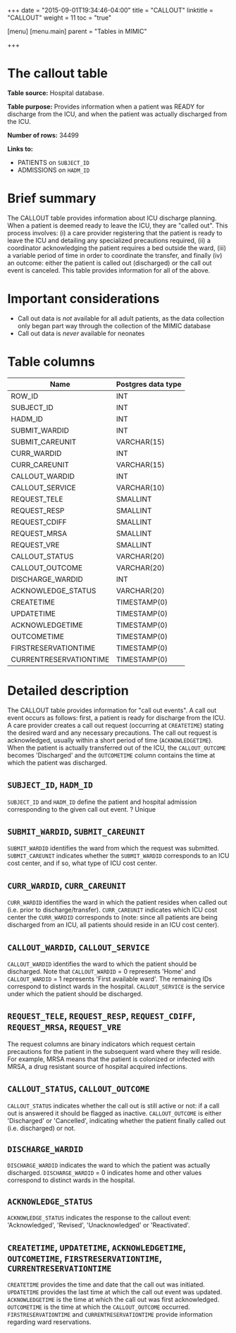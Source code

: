 +++
date = "2015-09-01T19:34:46-04:00"
title = "CALLOUT"
linktitle = "CALLOUT"
weight = 11
toc = "true"

[menu]
  [menu.main]
    parent = "Tables in MIMIC"

+++

# The callout table

**Table source:** Hospital database.

**Table purpose:** Provides information when a patient was READY for discharge from the ICU, and when the patient was actually discharged from the ICU.

**Number of rows:** 34499

**Links to:**

* PATIENTS on `SUBJECT_ID`
* ADMISSIONS on `HADM_ID`

# Brief summary

The CALLOUT table provides information about ICU discharge planning. When a patient is deemed ready to leave the ICU, they are "called out". This process involves: (i) a care provider registering that the patient is ready to leave the ICU and detailing any specialized precautions required, (ii) a coordinator acknowledging the patient requires a bed outside the ward, (iii) a variable period of time in order to coordinate the transfer, and finally (iv) an outcome: either the patient is called out (discharged) or the call out event is canceled. This table provides information for all of the above.

# Important considerations

* Call out data is *not* available for all adult patients, as the data collection only began part way through the collection of the MIMIC database
* Call out data is *never* available for neonates

# Table columns

Name | Postgres data type
---- | ----
ROW\_ID | INT
SUBJECT\_ID | INT
HADM\_ID | INT
SUBMIT\_WARDID | INT
SUBMIT\_CAREUNIT | VARCHAR(15)
CURR\_WARDID | INT
CURR\_CAREUNIT | VARCHAR(15)
CALLOUT\_WARDID | INT
CALLOUT\_SERVICE | VARCHAR(10)
REQUEST\_TELE | SMALLINT
REQUEST\_RESP | SMALLINT
REQUEST\_CDIFF | SMALLINT
REQUEST\_MRSA | SMALLINT
REQUEST\_VRE | SMALLINT
CALLOUT\_STATUS | VARCHAR(20)
CALLOUT\_OUTCOME | VARCHAR(20)
DISCHARGE\_WARDID | INT
ACKNOWLEDGE\_STATUS | VARCHAR(20)
CREATETIME | TIMESTAMP(0)
UPDATETIME | TIMESTAMP(0)
ACKNOWLEDGETIME | TIMESTAMP(0)
OUTCOMETIME | TIMESTAMP(0)
FIRSTRESERVATIONTIME | TIMESTAMP(0)
CURRENTRESERVATIONTIME | TIMESTAMP(0)

# Detailed description

The CALLOUT table provides information for "call out events". A call out event occurs as follows: first, a patient is ready for discharge from the ICU. A care provider creates a call out request (occurring at `CREATETIME`) stating the desired ward and any necessary precautions. The call out request is acknowledged, usually within a short period of time (`ACKNOWLEDGETIME`). When the patient is actually transferred out of the ICU, the `CALLOUT_OUTCOME` becomes 'Discharged' and the `OUTCOMETIME` column contains the time at which the patient was discharged.

## `SUBJECT_ID`, `HADM_ID`

`SUBJECT_ID` and `HADM_ID` define the patient and hospital admission corresponding to the given call out event.
? Unique

## `SUBMIT_WARDID`, `SUBMIT_CAREUNIT`

`SUBMIT_WARDID` identifies the ward from which the request was submitted. `SUBMIT_CAREUNIT` indicates whether the `SUBMIT_WARDID` corresponds to an ICU cost center, and if so, what type of ICU cost center.

## `CURR_WARDID`, `CURR_CAREUNIT`

`CURR_WARDID` identifies the ward in which the patient resides when called out (i.e. prior to discharge/transfer). `CURR_CAREUNIT` indicates which ICU cost center the `CURR_WARDID` corresponds to (note: since all patients are being discharged from an ICU, all patients should reside in an ICU cost center).

## `CALLOUT_WARDID`, `CALLOUT_SERVICE`

`CALLOUT_WARDID` identifies the ward to which the patient should be discharged. Note that `CALLOUT_WARDID` = 0 represents 'Home' and `CALLOUT_WARDID` = 1 represents 'First available ward'. The remaining IDs correspond to distinct wards in the hospital. `CALLOUT_SERVICE` is the service under which the patient should be discharged.


## `REQUEST_TELE`, `REQUEST_RESP`, `REQUEST_CDIFF`, `REQUEST_MRSA`, `REQUEST_VRE`

The request columns are binary indicators which request certain precautions for the patient in the subsequent ward where they will reside. For example, MRSA means that the patient is colonized or infected with MRSA, a drug resistant source of hospital acquired infections.

## `CALLOUT_STATUS`, `CALLOUT_OUTCOME`

`CALLOUT_STATUS` indicates whether the call out is still active or not: if a call out is answered it should be flagged as inactive. `CALLOUT_OUTCOME` is either 'Discharged' or 'Cancelled', indicating whether the patient finally called out (i.e. discharged) or not.

## `DISCHARGE_WARDID`

`DISCHARGE_WARDID` indicates the ward to which the patient was actually discharged. `DISCHARGE_WARDID` = 0 indicates home and other values correspond to distinct wards in the hospital.

## `ACKNOWLEDGE_STATUS`

`ACKNOWLEDGE_STATUS` indicates the response to the callout event: 'Acknowledged', 'Revised', 'Unacknowledged' or 'Reactivated'.

## `CREATETIME`, `UPDATETIME`, `ACKNOWLEDGETIME`, `OUTCOMETIME`, `FIRSTRESERVATIONTIME`, `CURRENTRESERVATIONTIME`

`CREATETIME` provides the time and date that the call out was initiated. `UPDATETIME` provides the last time at which the call out event was updated. `ACKNOWLEDGETIME` is the time at which the call out was first acknowledged.
`OUTCOMETIME` is the time at which the `CALLOUT_OUTCOME` occurred. `FIRSTRESERVATIONTIME` and `CURRENTRESERVATIONTIME` provide information regarding ward reservations.
